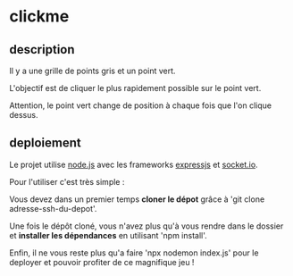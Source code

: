 # clickme

## description

Il y a une grille de points gris et un point vert.

L'objectif est de cliquer le plus rapidement possible sur le point vert.  

Attention, le point vert change de position à chaque fois que l'on clique dessus.

## deploiement

Le projet utilise [node.js](https://nodejs.org/en) avec les frameworks [expressjs](https://expressjs.com/) et [socket.io](https://socket.io/).

Pour l'utiliser c'est très simple :

Vous devez dans un premier temps **cloner le dépot** grâce à 'git clone adresse-ssh-du-depot'.

Une fois le dépôt cloné, vous n'avez plus qu'à vous rendre dans le dossier et **installer les dépendances** en utilisant 'npm install'.

Enfin, il ne vous reste plus qu'a faire 'npx nodemon index.js' pour le deployer et pouvoir profiter de ce magnifique jeu !